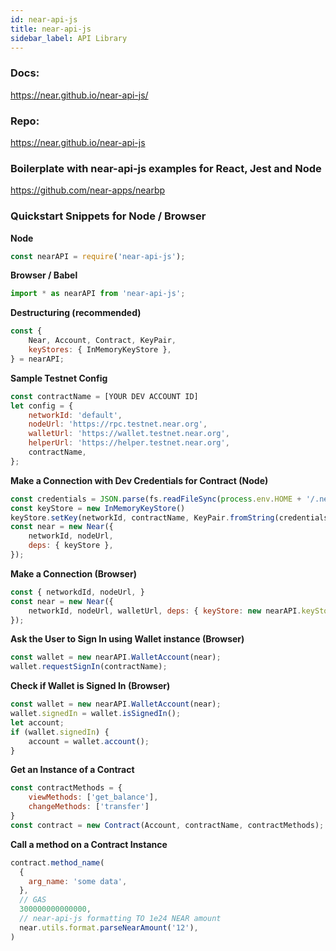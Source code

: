 ```yaml
---
id: near-api-js
title: near-api-js
sidebar_label: API Library
---
```



### Docs:
https://near.github.io/near-api-js/
### Repo:
https://near.github.io/near-api-js

### Boilerplate with near-api-js examples for React, Jest and Node
https://github.com/near-apps/nearbp

### Quickstart Snippets for Node / Browser

**Node**
```js
const nearAPI = require('near-api-js');
```

**Browser / Babel**
```js
import * as nearAPI from 'near-api-js';
```

**Destructuring (recommended)**
```js
const {
    Near, Account, Contract, KeyPair,
    keyStores: { InMemoryKeyStore },
} = nearAPI;
```

**Sample Testnet Config**
```js
const contractName = [YOUR DEV ACCOUNT ID]
let config = {
    networkId: 'default',
    nodeUrl: 'https://rpc.testnet.near.org',
    walletUrl: 'https://wallet.testnet.near.org',
    helperUrl: 'https://helper.testnet.near.org',
    contractName,
};
```

**Make a Connection with Dev Credentials for Contract (Node)**
```js
const credentials = JSON.parse(fs.readFileSync(process.env.HOME + '/.near-credentials/default/' + contractName + '.json'));
const keyStore = new InMemoryKeyStore()
keyStore.setKey(networkId, contractName, KeyPair.fromString(credentials.private_key));
const near = new Near({
	networkId, nodeUrl,
	deps: { keyStore },
});

```
**Make a Connection (Browser)**
```js
const { networkdId, nodeUrl, }
const near = new Near({
    networkId, nodeUrl, walletUrl, deps: { keyStore: new nearAPI.keyStores.BrowserLocalStorageKeyStore() }
});
```

**Ask the User to Sign In using Wallet instance (Browser)**
```js
const wallet = new nearAPI.WalletAccount(near);
wallet.requestSignIn(contractName);
```

**Check if Wallet is Signed In (Browser)**
```js
const wallet = new nearAPI.WalletAccount(near);
wallet.signedIn = wallet.isSignedIn();
let account;
if (wallet.signedIn) {
    account = wallet.account();
}
```

**Get an Instance of a Contract**
```js
const contractMethods = {
    viewMethods: ['get_balance'],
    changeMethods: ['transfer']
}
const contract = new Contract(Account, contractName, contractMethods);
```

**Call a method on a Contract Instance**
```js
contract.method_name(
  {
    arg_name: 'some data',
  },
  // GAS
  300000000000000,
  // near-api-js formatting TO 1e24 NEAR amount
  near.utils.format.parseNearAmount('12'),
)
```
